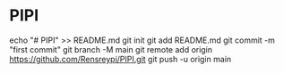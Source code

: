 # PIPI
echo "# PIPI" >> README.md
git init
git add README.md
git commit -m "first commit"
git branch -M main
git remote add origin https://github.com/Rensreypi/PIPI.git
git push -u origin main
